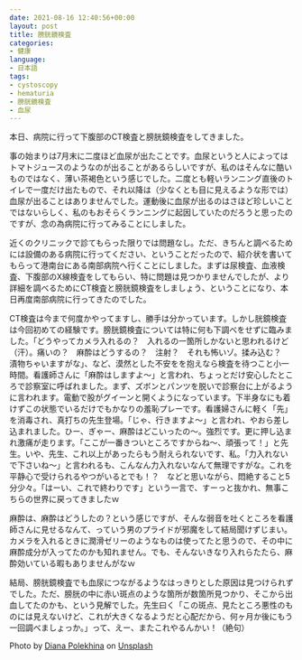 ```yaml
---
date: 2021-08-16 12:40:56+00:00
layout: post
title: 膀胱鏡検査
categories:
- 健康
language:
- 日本語
tags:
- cystoscopy
- hematuria
- 膀胱鏡検査
- 血尿
---
```


本日、病院に行って下腹部のCT検査と膀胱鏡検査をしてきました。

事の始まりは7月末に二度ほど血尿が出たことです。血尿というと人によってはトマトジュースのようなのが出ることがあるらしいですが、私のはそんなに酷いものではなく、薄い茶褐色という感じでした。二度とも軽いランニング直後のトイレで一度だけ出たもので、それ以降は（少なくとも目に見えるような形では）血尿が出ることはありませんでした。運動後に血尿が出るのはさほど珍しいことではないらしく、私のもおそらくランニングに起因していたのだろうと思ったのですが、念の為病院に行ってみることにしました。

近くのクリニックで診てもらった限りでは問題なし。ただ、きちんと調べるためには設備のある病院に行ってください、ということだったので、紹介状を書いてもらって港南台にある南部病院へ行くことにしました。まずは尿検査、血液検査、下腹部のX線検査をしてもらい、特に問題は見つかりませんでしたが、より詳細を調べるためにCT検査と膀胱鏡検査をしましょう、ということになり、本日再度南部病院に行ってきたのでした。

CT検査は今まで何度かやってますし、勝手は分かっています。しかし胱鏡検査は今回初めての経験です。膀胱鏡検査については特に何も下調べをせずに臨みました。「どうやってカメラ入れるの？　入れるの一箇所しかないと思われるけど（汗）。痛いの？　麻酔はどうするの？　注射？　それも怖いゾ。揉み込む？　漬物ちゃいますがな」、など、漠然とした不安をを抱えなら検査を待つこと小一時間。看護師さんに「麻酔はしますよ〜」と言われ、ちょっとだけ安心したところで診察室に呼ばれました。まず、ズボンとパンツを脱いで診察台に上がるように言われます。電動で股がグイーンと開くようになっています。下半身なにも着けずこの状態でいるだけでもかなりの羞恥プレーです。看護婦さんに軽く「先」を消毒され、真打ちの先生登場。「じゃ、行きますよ〜」と言われ、やおら差し込まれました。ひー、ぎゃー、麻酔はどこいったの〜。強烈です。更に押し込まれ激痛が走ります。「ここが一番きついところですからね〜、頑張って！」と先生。いや、先生、これ以上があったらもう耐えられないです、私。「力入れないで下さいね〜」と言われるも、こんなん力入れないなんて無理ですがな。これを平静心で受けられるやつがいるとでも！？　などと思いながら、悶絶すること5分少々。「はーい、これで終わりです」という一言で、すーっと抜かれ、無事こちらの世界に戻ってきましたｗ

麻酔は、麻酔はどうしたの？という感じですが、そんな弱音を吐くところを看護師さんに見せるなんて、っていう男のプライドが邪魔をして結局聞けずじまい。カメラを入れるときに潤滑ゼリーのようなものは使ってたと思うので、その中に麻酔成分が入ってたのかも知れません。でも、そんないきなり入れらたたら、麻酔効いている暇もありませんがなｗ

結局、膀胱鏡検査でも血尿につながるようなはっきりとした原因は見つけられずでした。ただ、膀胱の中に赤い斑点のような箇所が数箇所見つかり、そこから出血してたのかも、という見解でした。先生曰く「この斑点、見たところ悪性のものには見えないけど、これが大きくなるようだと心配だから、何ヶ月か後にもう一回調べましょっか。」って、えー、またこれやるんかい！（絶句）

Photo by [Diana Polekhina](https://unsplash.com/@diana_pole?utm_source=unsplash&utm_medium=referral&utm_content=creditCopyText) on [Unsplash](https://unsplash.com/s/photos/hospital?utm_source=unsplash&utm_medium=referral&utm_content=creditCopyText)
